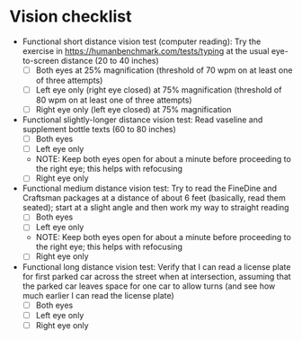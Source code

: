 # Vision checklist

- Functional short distance vision test (computer reading): Try the exercise in https://humanbenchmark.com/tests/typing at the usual eye-to-screen distance (20 to 40 inches)
  - [ ] Both eyes at 25% magnification (threshold of 70 wpm on at least one of three attempts)
  - [ ] Left eye only (right eye closed) at 75% magnification (threshold of 80 wpm on at least one of three attempts)
  - [ ] Right eye only (left eye closed) at 75% magnification
- Functional slightly-longer distance vision test: Read vaseline and supplement bottle texts (60 to 80 inches)
  - [ ] Both eyes
  - [ ] Left eye only
  - NOTE: Keep both eyes open for about a minute before proceeding to the right eye; this helps with refocusing
  - [ ] Right eye only
- Functional medium distance vision test: Try to read the FineDine and Craftsman packages at a distance of about 6 feet (basically, read them seated); start at a slight angle and then work my way to straight reading
  - [ ] Both eyes
  - [ ] Left eye only
  - NOTE: Keep both eyes open for about a minute before proceeding to the right eye; this helps with refocusing
  - [ ] Right eye only
- Functional long distance vision test: Verify that I can read a license plate for first parked car across the street when at intersection, assuming that the parked car leaves space for one car to allow turns (and see how much earlier I can read the license plate)
  - [ ] Both eyes
  - [ ] Left eye only
  - [ ] Right eye only
